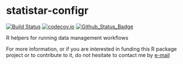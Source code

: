 # statistar-configr

[![Build Status](https://travis-ci.org/eblondel/statistar.svg?branch=master)](https://travis-ci.org/eblondel/statistar)
[![codecov.io](http://codecov.io/github/eblondel/statistar/coverage.svg?branch=master)](http://codecov.io/github/eblondel/statistar?branch=master)
[![Github_Status_Badge](https://img.shields.io/badge/Github-0.1--0-blue.svg)](https://github.com/eblondel/statistar)

R helpers for running data management workflows

For more information, or if you are interested in funding this R package project or to contribute to it, do not hesitate to contact me by [e-mail](mailto:emmanuel.blondel1@gmail.com)

